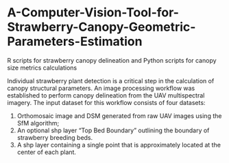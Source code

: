 # A-Computer-Vision-Tool-for-Strawberry-Canopy-Geometric-Parameters-Estimation
R scripts for strawberry canopy delineation and Python scripts for canopy size metrics calculations

Individual strawberry plant detection is a critical step in the calculation of canopy structural parameters. An image processing workflow was established to perform canopy delineation from the UAV multispectral imagery. The input dataset for this workflow consists of four datasets: 
1) Orthomosaic image and DSM generated from raw UAV images using the SfM algorithm; 
2) An optional shp layer “Top Bed Boundary” outlining the boundary of strawberry breeding beds.  
3) A shp layer containing a single point that is approximately located at the center of each plant.
